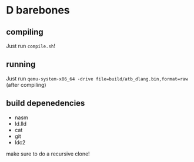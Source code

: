 # D barebones
## compiling
Just run `compile.sh`!

## running
Just run `qemu-system-x86_64 -drive file=build/atb_dlang.bin,format=raw` (after compiling)

## build depenedencies
 - nasm
 - ld.lld
 - cat
 - git
 - ldc2

make sure to do a recursive clone!
